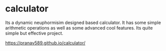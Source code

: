 # calculator
Its a dynamic neuphormisim designed based calculator. It has some simple arithmetic  operations as well as some advanced cool features. Its quite simple but effective project.

https://pranav589.github.io/calculator/
